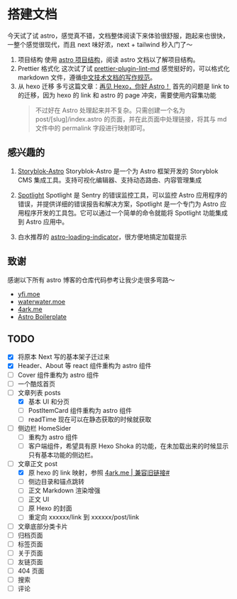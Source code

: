 # 搭建文档

今天试了试 astro，感觉真不错，文档整体阅读下来体验很舒服，跑起来也很快，一整个感觉很现代，而且 next 味好浓，next + tailwind 秒入门了～

1. 项目结构
   使用 [astro 项目结构](https://docs.astro.build/zh-cn/basics/project-structure/)，阅读 astro 文档以了解项目结构。
2. Prettier 格式化
   这次试了试 [prettier-plugin-lint-md](https://github.com/lint-md/prettier-plugin) 感觉挺好的，可以格式化 markdown 文件，遵循[中文技术文档的写作规范](https://github.com/ruanyf/document-style-guide)。
3. 从 hexo 迁移
   多亏这篇文章：[再见 Hexo，你好 Astro！](https://4ark.me/posts/2024-03-20-hexo-to-astro/)
   首先的问题是 link to 的迁移，因为 hexo 的 link 和 astro 的 page 冲突，需要使用内容集功能
   > 不过好在 Astro 处理起来并不复杂。只需创建一个名为 post/[slug]/index.astro 的页面，并在此页面中处理链接，将其与 md 文件中的 permalink 字段进行映射即可。

## 感兴趣的

1. [Storyblok-Astro](https://github.com/storyblok/storyblok-astro)
   Storyblok-Astro 是一个为 Astro 框架开发的 Storyblok CMS 集成工具。支持可视化编辑器、支持动态路由、内容管理集成

2. [Spotlight](https://github.com/getsentry/spotlight/blob/main/packages/astro/README.md)
   Spotlight 是 Sentry 的错误监控工具，可以监控 Astro 应用程序的错误，并提供详细的错误报告和解决方案，Spotlight 是一个专门为 Astro 应用程序开发的工具包。它可以通过一个简单的命令就能将 Spotlight 功能集成到 Astro 应用中。

3. 白水推荐的 [astro-loading-indicator](https://github.com/florian-lefebvre/astro-loading-indicator)，很方便地搞定加载提示

## 致谢

感谢以下所有 astro 博客的仓库代码参考让我少走很多弯路～

- [yfi.moe](https://github.com/yy4382/yfi.moe)
- [waterwater.moe](https://github.com/lawvs/lawvs.github.io)
- [4ark.me](https://github.com/gd4Ark/gd4Ark.github.io)
- [Astro Boilerplate](https://github.com/ixartz/Astro-boilerplate)

## TODO

- [x] 将原本 Next 写的基本架子迁过来
- [x] Header、About 等 react 组件重构为 astro 组件
- [ ] Cover 组件重构为 astro 组件
- [ ] 一个酷炫首页
- [ ] 文章列表 posts
  - [x] 基本 UI 和分页
  - [ ] PostItemCard 组件重构为 astro 组件
  - [ ] readTime 现在可以在静态获取的时候就获取
- [ ] 侧边栏 HomeSider
  - [ ] 重构为 astro 组件
  - [ ] 客户端组件，希望具有原 Hexo Shoka 的功能，在未加载出来的时候显示只有基本功能的侧边栏。
- [ ] 文章正文 post
  - [x] 原 hexo 的 link 映射，参照 [4ark.me | 兼容旧链接#](https://4ark.me/posts/2024-03-20-hexo-to-astro/#%E5%85%BC%E5%AE%B9%E6%97%A7%E9%93%BE%E6%8E%A5)
  - [ ] 侧边目录和锚点跳转
  - [ ] 正文 Markdown 渲染增强
  - [ ] 正文 UI
  - [ ] 原 Hexo 的封面
  - [ ] 重定向 xxxxxx/link 到 xxxxxx/post/link
- [ ] 文章底部分类卡片
- [ ] 归档页面
- [ ] 标签页面
- [ ] 关于页面
- [ ] 友链页面
- [ ] 404 页面
- [ ] 搜索
- [ ] 评论
